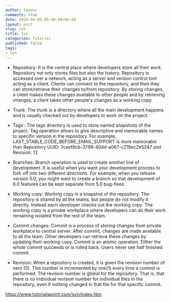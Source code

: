 ```yaml
---
author: teymur
comments: true
date: 2018-04-09 00:00:00+00:00
layout: post
slug: svn
title: Svn 
categories: Tutorial
published: false
tags:
- svn
---
```




* Repository: It is the central place where developers store all their work. Repository not only stores files but also the history. Repository is accessed over a network, acting as a server and version control tool acting as a client. Clients can connect to the repository, and then they can store/retrieve their changes to/from repository. By storing changes, a client makes these changes available to other people and by retrieving changes, a client takes other people's changes as a working copy.

* Trunk: The trunk is a directory where all the main development happens and is usually checked out by developers to work on the project.

* Tags : The tags directory is used to store named snapshots of the project. Tag operation allows to give descriptive and memorable names to specific version in the repository.
For example, LAST_STABLE_CODE_BEFORE_EMAIL_SUPPORT is more memorable than
Repository UUID: 7ceef8cb-3799-40dd-a067-c216ec2e5247 and
Revision: 13

* Branches: Branch operation is used to create another line of development. It is useful when you want your development process to fork off into two different directions. For example, when you release version 5.0, you might want to create a branch so that development of 6.0 features can be kept separate from 5.0 bug-fixes.

* Working copy: Working copy is a snapshot of the repository. The repository is shared by all the teams, but people do not modify it directly. Instead each developer checks out the working copy. The working copy is a private workplace where developers can do their work remaining isolated from the rest of the team.

* Commit changes: Commit is a process of storing changes from private workplace to central server. After commit, changes are made available to all the team. Other developers can retrieve these changes by updating their working copy. Commit is an atomic operation. Either the whole commit succeeds or is rolled back. Users never see half finished commit.


* Revision: When a repository is created, it is given the revision number of zero (0). This number is incremented by one(1) every time a commit is performed. The revision number is global for the repository. That is, that there is no individual revision number for individual files in the repository, even if nothing changed in that file for that specific commit.















https://www.tutorialspoint.com/svn/index.htm